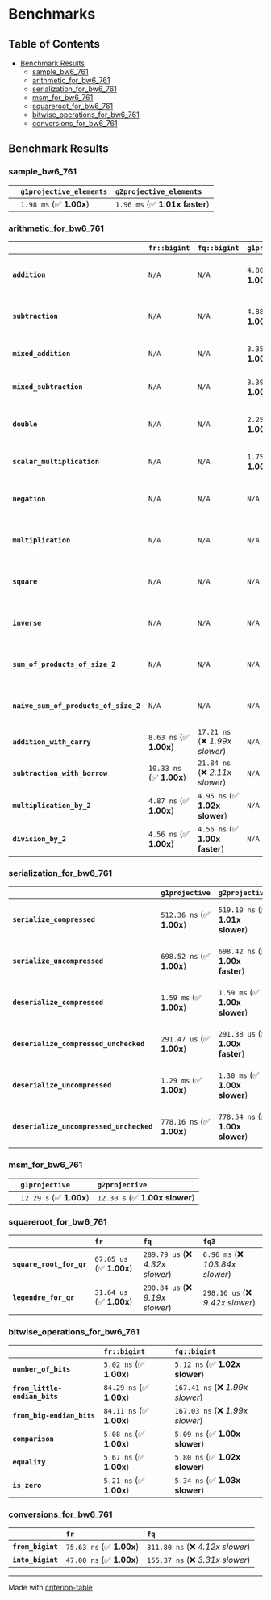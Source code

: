 # Benchmarks

## Table of Contents

- [Benchmark Results](#benchmark-results)
    - [sample_bw6_761](#sample_bw6_761)
    - [arithmetic_for_bw6_761](#arithmetic_for_bw6_761)
    - [serialization_for_bw6_761](#serialization_for_bw6_761)
    - [msm_for_bw6_761](#msm_for_bw6_761)
    - [squareroot_for_bw6_761](#squareroot_for_bw6_761)
    - [bitwise_operations_for_bw6_761](#bitwise_operations_for_bw6_761)
    - [conversions_for_bw6_761](#conversions_for_bw6_761)

## Benchmark Results

### sample_bw6_761

|        | `g1projective_elements`          | `g2projective_elements`           |
|:-------|:---------------------------------|:--------------------------------- |
|        | `1.98 ms` (✅ **1.00x**)          | `1.96 ms` (✅ **1.01x faster**)    |

### arithmetic_for_bw6_761

|                                       | `fr::bigint`             | `fq::bigint`                    | `g1projective`          | `g2projective`                 | `fq3`                            | `fq6`                             | `fq`                              | `fr`                               |
|:--------------------------------------|:-------------------------|:--------------------------------|:------------------------|:-------------------------------|:---------------------------------|:----------------------------------|:----------------------------------|:---------------------------------- |
| **`addition`**                        | `N/A`                    | `N/A`                           | `4.80 us` (✅ **1.00x**) | `4.81 us` (✅ **1.00x slower**) | `78.28 ns` (🚀 **61.38x faster**) | `162.40 ns` (🚀 **29.59x faster**) | `27.64 ns` (🚀 **173.83x faster**) | `12.64 ns` (🚀 **380.03x faster**)  |
| **`subtraction`**                     | `N/A`                    | `N/A`                           | `4.88 us` (✅ **1.00x**) | `4.88 us` (✅ **1.00x slower**) | `79.52 ns` (🚀 **61.31x faster**) | `154.17 ns` (🚀 **31.63x faster**) | `25.81 ns` (🚀 **188.87x faster**) | `13.28 ns` (🚀 **367.27x faster**)  |
| **`mixed_addition`**                  | `N/A`                    | `N/A`                           | `3.35 us` (✅ **1.00x**) | `3.35 us` (✅ **1.00x faster**) | `N/A`                            | `N/A`                             | `N/A`                             | `N/A`                              |
| **`mixed_subtraction`**               | `N/A`                    | `N/A`                           | `3.39 us` (✅ **1.00x**) | `3.39 us` (✅ **1.00x faster**) | `N/A`                            | `N/A`                             | `N/A`                             | `N/A`                              |
| **`double`**                          | `N/A`                    | `N/A`                           | `2.25 us` (✅ **1.00x**) | `2.25 us` (✅ **1.00x slower**) | `54.64 ns` (🚀 **41.13x faster**) | `118.82 ns` (🚀 **18.91x faster**) | `19.20 ns` (🚀 **117.00x faster**) | `7.17 ns` (🚀 **313.22x faster**)   |
| **`scalar_multiplication`**           | `N/A`                    | `N/A`                           | `1.75 ms` (✅ **1.00x**) | `1.75 ms` (✅ **1.00x faster**) | `N/A`                            | `N/A`                             | `N/A`                             | `N/A`                              |
| **`negation`**                        | `N/A`                    | `N/A`                           | `N/A`                   | `N/A`                          | `71.79 ns` (❌ *3.70x slower*)    | `120.96 ns` (❌ *6.24x slower*)    | `22.88 ns` (❌ *1.18x slower*)     | `19.38 ns` (✅ **1.00x**)           |
| **`multiplication`**                  | `N/A`                    | `N/A`                           | `N/A`                   | `N/A`                          | `2.50 us` (❌ *32.67x slower*)    | `7.95 us` (❌ *104.05x slower*)    | `304.57 ns` (❌ *3.99x slower*)    | `76.41 ns` (✅ **1.00x**)           |
| **`square`**                          | `N/A`                    | `N/A`                           | `N/A`                   | `N/A`                          | `1.78 us` (❌ *26.83x slower*)    | `5.56 us` (❌ *83.62x slower*)     | `244.76 ns` (❌ *3.68x slower*)    | `66.49 ns` (✅ **1.00x**)           |
| **`inverse`**                         | `N/A`                    | `N/A`                           | `N/A`                   | `N/A`                          | `51.85 us` (❌ *3.62x slower*)    | `60.97 us` (❌ *4.26x slower*)     | `47.67 us` (❌ *3.33x slower*)     | `14.30 us` (✅ **1.00x**)           |
| **`sum_of_products_of_size_2`**       | `N/A`                    | `N/A`                           | `N/A`                   | `N/A`                          | `5.13 us` (❌ *43.69x slower*)    | `16.20 us` (❌ *138.10x slower*)   | `419.11 ns` (❌ *3.57x slower*)    | `117.31 ns` (✅ **1.00x**)          |
| **`naive_sum_of_products_of_size_2`** | `N/A`                    | `N/A`                           | `N/A`                   | `N/A`                          | `5.09 us` (❌ *31.13x slower*)    | `16.14 us` (❌ *98.83x slower*)    | `651.86 ns` (❌ *3.99x slower*)    | `163.36 ns` (✅ **1.00x**)          |
| **`addition_with_carry`**             | `8.63 ns` (✅ **1.00x**)  | `17.21 ns` (❌ *1.99x slower*)   | `N/A`                   | `N/A`                          | `N/A`                            | `N/A`                             | `N/A`                             | `N/A`                              |
| **`subtraction_with_borrow`**         | `10.33 ns` (✅ **1.00x**) | `21.84 ns` (❌ *2.11x slower*)   | `N/A`                   | `N/A`                          | `N/A`                            | `N/A`                             | `N/A`                             | `N/A`                              |
| **`multiplication_by_2`**             | `4.87 ns` (✅ **1.00x**)  | `4.95 ns` (✅ **1.02x slower**)  | `N/A`                   | `N/A`                          | `N/A`                            | `N/A`                             | `N/A`                             | `N/A`                              |
| **`division_by_2`**                   | `4.56 ns` (✅ **1.00x**)  | `4.56 ns` (✅ **1.00x faster**)  | `N/A`                   | `N/A`                          | `N/A`                            | `N/A`                             | `N/A`                             | `N/A`                              |

### serialization_for_bw6_761

|                                          | `g1projective`            | `g2projective`                   | `fr`                                | `fq`                                | `fq3`                             | `fq6`                             |
|:-----------------------------------------|:--------------------------|:---------------------------------|:------------------------------------|:------------------------------------|:----------------------------------|:--------------------------------- |
| **`serialize_compressed`**               | `512.36 ns` (✅ **1.00x**) | `519.10 ns` (✅ **1.01x slower**) | `58.86 ns` (🚀 **8.70x faster**)     | `175.04 ns` (🚀 **2.93x faster**)    | `513.47 ns` (✅ **1.00x slower**)  | `1.10 us` (❌ *2.15x slower*)      |
| **`serialize_uncompressed`**             | `698.52 ns` (✅ **1.00x**) | `698.42 ns` (✅ **1.00x faster**) | `56.63 ns` (🚀 **12.33x faster**)    | `175.39 ns` (🚀 **3.98x faster**)    | `513.49 ns` (✅ **1.36x faster**)  | `1.10 us` (❌ *1.58x slower*)      |
| **`deserialize_compressed`**             | `1.59 ms` (✅ **1.00x**)   | `1.59 ms` (✅ **1.00x slower**)   | `93.31 ns` (🚀 **16996.16x faster**) | `339.92 ns` (🚀 **4665.44x faster**) | `1.05 us` (🚀 **1510.96x faster**) | `2.09 us` (🚀 **758.79x faster**)  |
| **`deserialize_compressed_unchecked`**   | `291.47 us` (✅ **1.00x**) | `291.38 us` (✅ **1.00x faster**) | `93.22 ns` (🚀 **3126.53x faster**)  | `338.68 ns` (🚀 **860.60x faster**)  | `1.05 us` (🚀 **277.73x faster**)  | `2.09 us` (🚀 **139.47x faster**)  |
| **`deserialize_uncompressed`**           | `1.29 ms` (✅ **1.00x**)   | `1.30 ms` (✅ **1.00x slower**)   | `93.23 ns` (🚀 **13889.27x faster**) | `339.85 ns` (🚀 **3810.17x faster**) | `1.05 us` (🚀 **1233.79x faster**) | `2.09 us` (🚀 **619.71x faster**)  |
| **`deserialize_uncompressed_unchecked`** | `778.16 ns` (✅ **1.00x**) | `778.54 ns` (✅ **1.00x slower**) | `93.15 ns` (🚀 **8.35x faster**)     | `339.25 ns` (🚀 **2.29x faster**)    | `1.05 us` (❌ *1.35x slower*)      | `2.09 us` (❌ *2.69x slower*)      |

### msm_for_bw6_761

|        | `g1projective`          | `g2projective`                  |
|:-------|:------------------------|:------------------------------- |
|        | `12.29 s` (✅ **1.00x**) | `12.30 s` (✅ **1.00x slower**)  |

### squareroot_for_bw6_761

|                          | `fr`                     | `fq`                             | `fq3`                             |
|:-------------------------|:-------------------------|:---------------------------------|:--------------------------------- |
| **`square_root_for_qr`** | `67.05 us` (✅ **1.00x**) | `289.79 us` (❌ *4.32x slower*)   | `6.96 ms` (❌ *103.84x slower*)    |
| **`legendre_for_qr`**    | `31.64 us` (✅ **1.00x**) | `290.84 us` (❌ *9.19x slower*)   | `298.16 us` (❌ *9.42x slower*)    |

### bitwise_operations_for_bw6_761

|                               | `fr::bigint`             | `fq::bigint`                      |
|:------------------------------|:-------------------------|:--------------------------------- |
| **`number_of_bits`**          | `5.02 ns` (✅ **1.00x**)  | `5.12 ns` (✅ **1.02x slower**)    |
| **`from_little-endian_bits`** | `84.29 ns` (✅ **1.00x**) | `167.41 ns` (❌ *1.99x slower*)    |
| **`from_big-endian_bits`**    | `84.11 ns` (✅ **1.00x**) | `167.03 ns` (❌ *1.99x slower*)    |
| **`comparison`**              | `5.08 ns` (✅ **1.00x**)  | `5.09 ns` (✅ **1.00x slower**)    |
| **`equality`**                | `5.67 ns` (✅ **1.00x**)  | `5.80 ns` (✅ **1.02x slower**)    |
| **`is_zero`**                 | `5.21 ns` (✅ **1.00x**)  | `5.34 ns` (✅ **1.03x slower**)    |

### conversions_for_bw6_761

|                   | `fr`                     | `fq`                              |
|:------------------|:-------------------------|:--------------------------------- |
| **`from_bigint`** | `75.63 ns` (✅ **1.00x**) | `311.80 ns` (❌ *4.12x slower*)    |
| **`into_bigint`** | `47.00 ns` (✅ **1.00x**) | `155.37 ns` (❌ *3.31x slower*)    |

---
Made with [criterion-table](https://github.com/nu11ptr/criterion-table)


